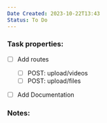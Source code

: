 ```yaml
---
Date Created: 2023-10-22T13:43
Status: To Do
---
```

### Task properties:

- [ ] Add routes
	- [ ] POST: upload/videos
	- [ ] POST: upload/files
- [ ] Add Documentation

  

### Notes: